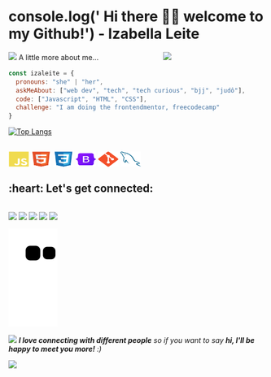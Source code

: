 <h1> console.log(' Hi there 👋🏾  welcome to my Github!') - Izabella Leite </h1>

<img align="right" width="200" src="https://media.giphy.com/media/jIgXf4hgbHCeKiXpvt/giphy.gif">

<img src="https://media.giphy.com/media/VgCDAzcKvsR6OM0uWg/giphy.gif" width="50"> A little more about me...  


```javascript
const izaleite = {
  pronouns: "she" | "her",
  askMeAbout: ["web dev", "tech", "tech curious", "bjj", "judô"],
  code: ["Javascript", "HTML", "CSS"],
  challenge: "I am doing the frontendmentor, freecodecamp"
}
```


<div>
  <a href="https://github.com/izaleite">


 [![Top Langs](https://github-readme-stats.vercel.app/api/top-langs/?username=izaleite&langs_count=8&theme=aura)](https://github.com/izaleite/github-readme-stats) 
</div>
  
  <div style="display: inline_block"><br>
  <img align="center" alt="JS" height="30" width="40" src="https://raw.githubusercontent.com/devicons/devicon/master/icons/javascript/javascript-plain.svg">
  <img align="center" alt="HTML" height="30" width="40" src="https://raw.githubusercontent.com/devicons/devicon/master/icons/html5/html5-original.svg">
  <img align="center" alt="CSS" height="30" width="40" src="https://raw.githubusercontent.com/devicons/devicon/master/icons/css3/css3-original.svg">
  <img align="center" alt="bootstrap" height="30" width="40" src="https://raw.githubusercontent.com/devicons/devicon/master/icons/bootstrap/bootstrap-original.svg">
  <img align="center" alt="git" height="30" width="40" src="https://raw.githubusercontent.com/devicons/devicon/master/icons/git/git-plain.svg">
  <img align="center" alt="mysql" height="30" width="40" src="https://raw.githubusercontent.com/devicons/devicon/master/icons/mysql/mysql-original.svg">
</div>
   
  
  <h2 align="left">:heart: Let's get connected:</h2>

  <div style="display: inline_block"><br> 
  <a href="https://www.linkedin.com/in/izabellaleite/" target="_blank"><img src="https://img.shields.io/badge/-LinkedIn-%230077B5?style=for-the-badge&logo=linkedin&logoColor=white" target="_blank"></a> 
  <a href="https://www.instagram.com/dev.bella/" target="_blank"><img src="https://img.shields.io/badge/-Instagram-%23E4405F?style=for-the-badge&logo=instagram&logoColor=white" target="_blank"></a>
  <a href = "mailto:izadevfront@gmail.com"><img src="https://img.shields.io/badge/-Gmail-%23333?style=for-the-badge&logo=gmail&logoColor=white" target="_blank"></a>
  <a href="https://wa.me/+5511931465490" target="_blank"><img src="https://img.shields.io/badge/WhatsApp-25D366?style=for-the-badge&logo=whatsapp&logoColor=white"></a>
  <a href="https://open.spotify.com/user/izabellapleite" target="blank_"><img src="https://img.shields.io/badge/Spotify-1ED760?&style=for-the-badge&logo=spotify&logoColor=white"></a>
</div>
  
![Snake animation](https://github.com/izaleite/izaleite/blob/output/github-contribution-grid-snake.svg) 

  
<img src="https://media.giphy.com/media/LnQjpWaON8nhr21vNW/giphy.gif" width="40"> <em><b>I love connecting with different people</b> so if you want to say <b>hi, I'll be happy to meet you more!</b> :)</em>

<img src="https://komarev.com/ghpvc/?username=izaleite&label=Visits">

